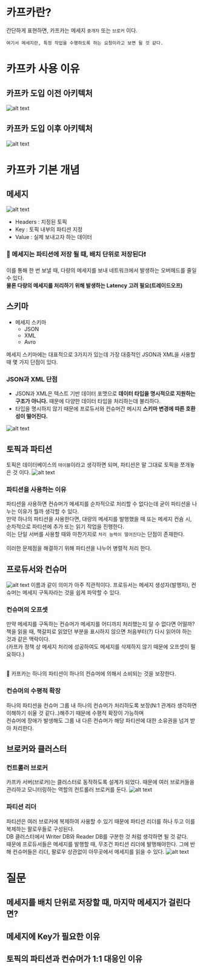 # 카프카란?
간단하게 표현하면, 카프카는 메세지 `중개자` 또는 `브로커` 이다.</br>
```
여기서 메세지란, 특정 작업을 수행하도록 하는 요청이라고 보면 될 것 같다.
```
# 카프카 사용 이유
## 카프카 도입 이전 아키텍처
![alt text](image.png)
## 카프카 도입 이후 아키텍처
![alt text](image-1.png)
# 카프카 기본 개념
## 메세지
![alt text](image-4.png)
* Headers : 지정된 토픽
* Key : 토픽 내부의 파티션 지정 
* Value : 실제 보내고자 하는 데이터

### 🚀 메세지는 파티션에 저장 될 때, 배치 단위로 저장된다❗
이를 통해 한 번 보낼 때, 다량의 메세지를 보내 네트워크에서 발생하는 오버헤드를 줄일 수 있다.</br>
**물론 다량의 메세지를 처리하기 위해 발생하는 Latency 고려 필요(트레이드오프)**

## 스키마
* 메세지 스키마
  * JSON
  * XML
  * Avro

메세지 스키마에는 대표적으로 3가지가 있는데 가장 대중적인 JSON과 XML을 사용할 때 몇 가지 단점이 있다.

### JSON과 XML 단점
* JSON과 XML은 텍스트 기반 데이터 포맷으로 **데이터 타입을 명시적으로 지원하는 구조가 아니다.**
때문에 다양한 데이터 타입을 처리하는데 불리하다.
* 타입을 명시하지 않기 때문에 프로듀서와 컨슈머간 메시지 **스키마 변경에 따른 호환성이 떨어진다.**

![alt text](image-5.png)

## 토픽과 파티션
토픽은 데이터베이스의 `테이블`이라고 생각하면 되며, 파티션은 말 그대로 토픽을 쪼개놓은 것 이다.
![alt text](image-6.png)

### 파티션을 사용하는 이유
파티션을 사용하면 컨슈머가 메세지를 순차적으로 처리할 수 없다는데 굳이 파티션을 나누는 이유가 뭘까 생각할 수 있다.</br>
만약 하나의 파티션을 사용한다면, 대량의 메세지를 발행했을 때 또는 메세지 컨슘 시, 순차적으로 파티션에 추가 또는 읽기 작업을 진행한다.</br>
이는 단일 서버를 사용할 때와 마찬가지로 `처리 능력이 떨어진다`는 단점이 존재한다.</br></br>
이러한 문제점을 해결하기 위해 파티션을 나누어 병렬적 처리 한다.

## 프로듀서와 컨슈머
![alt text](image-7.png)
이름과 같이 의미가 아주 직관적이다. 프로듀서는 메세지 생성자(발행자), 컨슈머는 메세지 구독자라는 것을 쉽게 파악할 수 있다.

### 컨슈머의 오프셋
만약 메세지를 구독하는 컨슈머가 메세지를 어디까지 처리했는지 알 수 없다면 어떨까?</br>
책을 읽을 때, 책갈피로 읽었던 부분을 표시하지 않으면 처음부터(?) 다시 읽어야 하는 것과 같은 맥락이다.</br>
(카프카 정책 상 메세지 처리에 성공하여도 메세지를 삭제하지 않기 때문에 오프셋이 필요하다.)</br></br>

🚀 카프카는 하나의 파티션이 하나의 컨슈머에 의해서 소비되는 것을 보장한다.

### 컨슈머의 수평적 확장
하나의 파티션을 컨슈머 그룹 내 하나의 컨슈머가 처리하도록 보장(N:1 관계라 생각하면 이해하기 쉬울 것 같다..)해주기 때문에 수평적 확장이 가능하며</br>
컨슈머에 장애가 발생해도 그룹 내 다른 컨슈머가 해당 파티션에 대한 소유권을 넘겨 받아 처리한다.

## 브로커와 클러스터
### 컨트롤러 브로커
카프카 서버(브로커)는 클러스터로 동작하도록 설계가 되었다. 때문에 여러 브로커들을 관리하고 모니터링하는 역할의 컨트롤러 브로커를 둔다.
![alt text](image-8.png)

### 파티션 리더
파티션은 여러 브로커에 복제하여 사용할 수 있기 때문에 파티션 리더를 하나 두고 이를 복제하는 팔로우들로 구성된다.</br>
DB 클러스터에서 Writer DB와 Reader DB를 구분한 것 처럼 생각하면 될 것 같다.</br>
때문에 프로듀서들은 메세지를 발행할 때, 무조건 파티션 리더에 발행해야한다. 그에 반해 컨슈머들은 리더, 팔로우 상관없이 아무곳에서 메세지를 읽을 수 있다.
![alt text](image-9.png)

# 질문
## 메세지를 배치 단위로 저장할 때, 마지막 메세지가 걸린다면?
## 메세지에 Key가 필요한 이유
## 토픽의 파티션과 컨슈머가 1:1 대응인 이유
